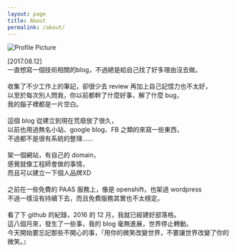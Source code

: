 ```yaml
---
layout: page
title: About
permalink: /about/
---
```


<img src="{{ site.baseurl }}/assets/profile-placeholder.jpg" title="Profile Picture" class="profile">

<p>
[2017.08.12]<br>
一直想寫一個技術相關的blog，不過總是給自己找了好多理由沒去做。<br>
<br>
收集了不少工作上的筆記，卻很少去 review 再加上自己記憶力也不太好，<br>
以至於每次別人問我，你以前都幹了什麼好事，解了什麼 bug，<br>
我的腦子裡都是一片空白。<br>
<br>
這個 blog 從建立到現在荒廢放了很久，<br>
以前也用過無名小站、google blog、FB 之類的來寫一些東西，<br>
不過都不是很有系統的整理......<br>
<br>
架一個網站，有自己的 domain，<br>
感覺就像工程師會做的事情，<br>
而且可以建立一下個人品牌XD<br>
<br>
之前在一些免費的 PAAS 服務上，像是 openshift，也架過 wordpress<br>
不過一樣沒有持續下去，而且免費服務其實也不太穩定。<br>
<br>
看了下 github 的紀錄，2016 的 12 月，我就已經建好部落格。<br>
這八個月來，發生了一些事，我的 blog 毫無進展，世界停止轉動。<br>
今天開始要忘記那些不開心的事，『用你的微笑改變世界，不要讓世界改變了你的微笑。』<br>
</p>